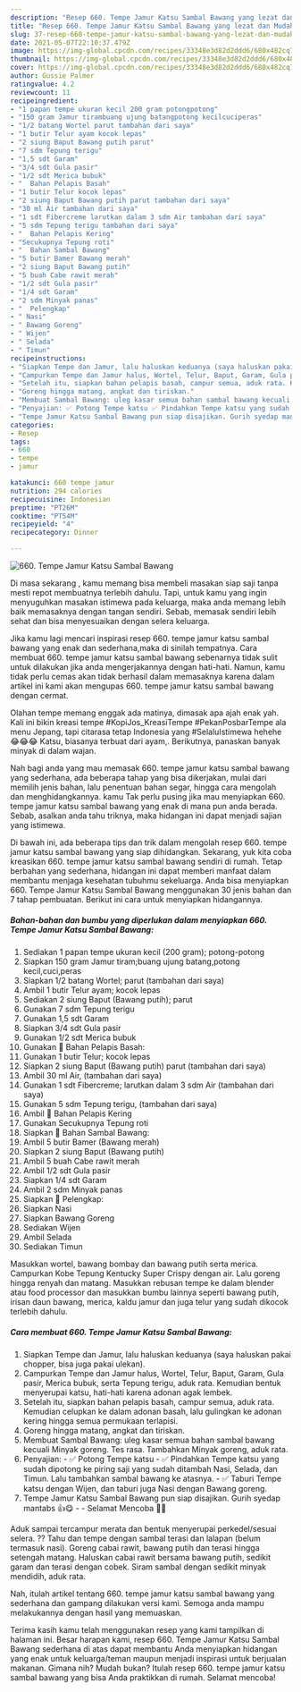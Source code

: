 ```yaml
---
description: "Resep 660. Tempe Jamur Katsu Sambal Bawang yang lezat dan Mudah Dibuat"
title: "Resep 660. Tempe Jamur Katsu Sambal Bawang yang lezat dan Mudah Dibuat"
slug: 37-resep-660-tempe-jamur-katsu-sambal-bawang-yang-lezat-dan-mudah-dibuat
date: 2021-05-07T22:10:37.479Z
image: https://img-global.cpcdn.com/recipes/33348e3d82d2ddd6/680x482cq70/660-tempe-jamur-katsu-sambal-bawang-foto-resep-utama.jpg
thumbnail: https://img-global.cpcdn.com/recipes/33348e3d82d2ddd6/680x482cq70/660-tempe-jamur-katsu-sambal-bawang-foto-resep-utama.jpg
cover: https://img-global.cpcdn.com/recipes/33348e3d82d2ddd6/680x482cq70/660-tempe-jamur-katsu-sambal-bawang-foto-resep-utama.jpg
author: Gussie Palmer
ratingvalue: 4.2
reviewcount: 11
recipeingredient:
- "1 papan tempe ukuran kecil 200 gram potongpotong"
- "150 gram Jamur tirambuang ujung batangpotong kecilcuciperas"
- "1/2 batang Wortel parut tambahan dari saya"
- "1 butir Telur ayam kocok lepas"
- "2 siung Baput Bawang putih parut"
- "7 sdm Tepung terigu"
- "1,5 sdt Garam"
- "3/4 sdt Gula pasir"
- "1/2 sdt Merica bubuk"
- "  Bahan Pelapis Basah"
- "1 butir Telur kocok lepas"
- "2 siung Baput Bawang putih parut tambahan dari saya"
- "30 ml Air tambahan dari saya"
- "1 sdt Fibercreme larutkan dalam 3 sdm Air tambahan dari saya"
- "5 sdm Tepung terigu tambahan dari saya"
- "  Bahan Pelapis Kering"
- "Secukupnya Tepung roti"
- "  Bahan Sambal Bawang"
- "5 butir Bamer Bawang merah"
- "2 siung Baput Bawang putih"
- "5 buah Cabe rawit merah"
- "1/2 sdt Gula pasir"
- "1/4 sdt Garam"
- "2 sdm Minyak panas"
- "  Pelengkap"
- " Nasi"
- " Bawang Goreng"
- " Wijen"
- " Selada"
- " Timun"
recipeinstructions:
- "Siapkan Tempe dan Jamur, lalu haluskan keduanya (saya haluskan pakai chopper, bisa juga pakai ulekan)."
- "Campurkan Tempe dan Jamur halus, Wortel, Telur, Baput, Garam, Gula pasir, Merica bubuk, serta Tepung terigu, aduk rata. Kemudian bentuk menyerupai katsu, hati-hati karena adonan agak lembek."
- "Setelah itu, siapkan bahan pelapis basah, campur semua, aduk rata. Kemudian celupkan ke dalam adonan basah, lalu gulingkan ke adonan kering hingga semua permukaan terlapisi."
- "Goreng hingga matang, angkat dan tiriskan."
- "Membuat Sambal Bawang: uleg kasar semua bahan sambal bawang kecuali Minyak goreng. Tes rasa. Tambahkan Minyak goreng, aduk rata."
- "Penyajian: ✅ Potong Tempe katsu ✅ Pindahkan Tempe katsu yang sudah dipotong ke piring saji yang sudah ditambah Nasi, Selada, dan Timun. Lalu tambahkan sambal bawang ke atasnya. ✅ Taburi Tempe katsu dengan Wijen, dan taburi juga Nasi dengan Bawang goreng."
- "Tempe Jamur Katsu Sambal Bawang pun siap disajikan. Gurih syedap mantabs 👍😋  Selamat Mencoba 🙏😊"
categories:
- Resep
tags:
- 660
- tempe
- jamur

katakunci: 660 tempe jamur 
nutrition: 294 calories
recipecuisine: Indonesian
preptime: "PT26M"
cooktime: "PT54M"
recipeyield: "4"
recipecategory: Dinner

---
```



![660. Tempe Jamur Katsu Sambal Bawang](https://img-global.cpcdn.com/recipes/33348e3d82d2ddd6/680x482cq70/660-tempe-jamur-katsu-sambal-bawang-foto-resep-utama.jpg)

Di masa  sekarang , kamu memang bisa membeli masakan siap saji tanpa mesti repot membuatnya terlebih dahulu. Tapi, untuk kamu yang ingin menyuguhkan masakan istimewa pada keluarga, maka anda memang lebih baik memasaknya dengan tangan sendiri. Sebab, memasak sendiri lebih sehat dan bisa menyesuaikan dengan selera keluarga.

Jika kamu lagi mencari inspirasi resep 660. tempe jamur katsu sambal bawang yang enak dan sederhana,maka di sinilah tempatnya. Cara membuat 660. tempe jamur katsu sambal bawang  sebenarnya tidak sulit untuk dilakukan jika anda mengerjakannya dengan hati-hati. Namun, kamu tidak perlu cemas akan tidak berhasil dalam memasaknya 
karena dalam artikel ini kami akan mengupas 660. tempe jamur katsu sambal bawang dengan cermat.  

Olahan tempe memang enggak ada matinya, dimasak apa ajah enak yah. Kali ini bikin kreasi tempe #KopiJos_KreasiTempe #PekanPosbarTempe ala menu Jepang, tapi citarasa tetap Indonesia yang #SelaluIstimewa hehehe 😂😂😂 Katsu, biasanya terbuat dari ayam,. Berikutnya, panaskan banyak minyak di dalam wajan.

Nah bagi anda yang mau memasak 660. tempe jamur katsu sambal bawang yang sederhana, ada beberapa tahap yang bisa dikerjakan, mulai dari memilih jenis bahan, lalu penentuan bahan segar, hingga cara mengolah dan menghidangkannya. kamu Tak perlu pusing jika mau menyiapkan 660. tempe jamur katsu sambal bawang yang enak di mana pun anda berada. Sebab, asalkan anda  tahu triknya, maka hidangan ini dapat menjadi sajian yang istimewa.

Di bawah ini, ada beberapa tips dan trik dalam mengolah resep 660. tempe jamur katsu sambal bawang yang siap dihidangkan. Sekarang, yuk kita coba kreasikan 660. tempe jamur katsu sambal bawang sendiri di rumah. Tetap berbahan yang sederhana, hidangan ini dapat memberi manfaat dalam membantu menjaga kesehatan tubuhmu sekeluarga. Anda bisa menyiapkan 660. Tempe Jamur Katsu Sambal Bawang menggunakan 30 jenis bahan dan 7 tahap pembuatan. Berikut ini cara untuk menyiapkan hidangannya.

<!--inarticleads1-->

##### Bahan-bahan dan bumbu yang diperlukan dalam menyiapkan 660. Tempe Jamur Katsu Sambal Bawang:

1. Sediakan 1 papan tempe ukuran kecil (200 gram); potong-potong
1. Siapkan 150 gram Jamur tiram;buang ujung batang,potong kecil,cuci,peras
1. Siapkan 1/2 batang Wortel; parut (tambahan dari saya)
1. Ambil 1 butir Telur ayam; kocok lepas
1. Sediakan 2 siung Baput (Bawang putih); parut
1. Gunakan 7 sdm Tepung terigu
1. Gunakan 1,5 sdt Garam
1. Siapkan 3/4 sdt Gula pasir
1. Gunakan 1/2 sdt Merica bubuk
1. Gunakan  📌 Bahan Pelapis Basah:
1. Gunakan 1 butir Telur; kocok lepas
1. Siapkan 2 siung Baput (Bawang putih) parut (tambahan dari saya)
1. Ambil 30 ml Air, (tambahan dari saya)
1. Gunakan 1 sdt Fibercreme; larutkan dalam 3 sdm Air (tambahan dari saya)
1. Gunakan 5 sdm Tepung terigu, (tambahan dari saya)
1. Ambil  📌 Bahan Pelapis Kering
1. Gunakan Secukupnya Tepung roti
1. Siapkan  📌 Bahan Sambal Bawang:
1. Ambil 5 butir Bamer (Bawang merah)
1. Siapkan 2 siung Baput (Bawang putih)
1. Ambil 5 buah Cabe rawit merah
1. Ambil 1/2 sdt Gula pasir
1. Siapkan 1/4 sdt Garam
1. Ambil 2 sdm Minyak panas
1. Siapkan  📌 Pelengkap:
1. Siapkan  Nasi
1. Siapkan  Bawang Goreng
1. Sediakan  Wijen
1. Ambil  Selada
1. Sediakan  Timun


Masukkan wortel, bawang bombay dan bawang putih serta merica. Campurkan Kobe Tepung Kentucky Super Crispy dengan air. Lalu goreng hingga renyah dan matang. Masukkan rebusan tempe ke dalam blender atau food processor dan masukkan bumbu lainnya seperti bawang putih, irisan daun bawang, merica, kaldu jamur dan juga telur yang sudah dikocok terlebih dahulu. 

<!--inarticleads2-->

##### Cara membuat 660. Tempe Jamur Katsu Sambal Bawang:

1. Siapkan Tempe dan Jamur, lalu haluskan keduanya (saya haluskan pakai chopper, bisa juga pakai ulekan).
1. Campurkan Tempe dan Jamur halus, Wortel, Telur, Baput, Garam, Gula pasir, Merica bubuk, serta Tepung terigu, aduk rata. Kemudian bentuk menyerupai katsu, hati-hati karena adonan agak lembek.
1. Setelah itu, siapkan bahan pelapis basah, campur semua, aduk rata. Kemudian celupkan ke dalam adonan basah, lalu gulingkan ke adonan kering hingga semua permukaan terlapisi.
1. Goreng hingga matang, angkat dan tiriskan.
1. Membuat Sambal Bawang: uleg kasar semua bahan sambal bawang kecuali Minyak goreng. Tes rasa. Tambahkan Minyak goreng, aduk rata.
1. Penyajian: - ✅ Potong Tempe katsu - ✅ Pindahkan Tempe katsu yang sudah dipotong ke piring saji yang sudah ditambah Nasi, Selada, dan Timun. Lalu tambahkan sambal bawang ke atasnya. - ✅ Taburi Tempe katsu dengan Wijen, dan taburi juga Nasi dengan Bawang goreng.
1. Tempe Jamur Katsu Sambal Bawang pun siap disajikan. Gurih syedap mantabs 👍😋 -  - Selamat Mencoba 🙏😊


Aduk sampai tercampur merata dan bentuk menyerupai perkedel/sesuai selera. ?? Tahu dan tempe dengan sambal terasi dan lalapan (belum termasuk nasi). Goreng cabai rawit, bawang putih dan terasi hingga setengah matang. Haluskan cabai rawit bersama bawang putih, sedikit garam dan terasi dengan cobek. Siram sambal dengan sedikit minyak mendidih, aduk rata. 

Nah, itulah artikel tentang  660. tempe jamur katsu sambal bawang  yang sederhana dan gampang dilakukan versi kami. Semoga anda mampu melakukannya dengan hasil yang memuaskan. 

Terima kasih kamu telah menggunakan resep yang kami tampilkan di halaman ini. Besar harapan kami, resep  660. Tempe Jamur Katsu Sambal Bawang sederhana di atas dapat membantu Anda menyiapkan hidangan yang enak untuk keluarga/teman maupun menjadi inspirasi untuk berjualan makanan. Gimana nih? Mudah bukan? Itulah resep 660. tempe jamur katsu sambal bawang yang bisa Anda praktikkan di rumah. Selamat mencoba!

